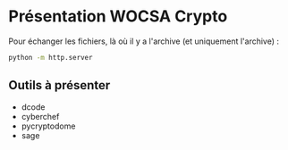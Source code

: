 # Présentation WOCSA Crypto

Pour échanger les fichiers, là où il y a l'archive (et uniquement l'archive) :
```sh
python -m http.server
```


## Outils à présenter
- dcode
- cyberchef
- pycryptodome
- sage
